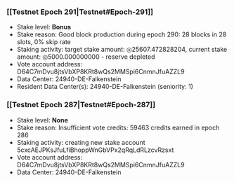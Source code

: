 ### [[Testnet Epoch 291|Testnet#Epoch-291]]
* Stake level: **Bonus**
* Stake reason: Good block production during epoch 290: 28 blocks in 28 slots, 0% skip rate
* Staking activity: target stake amount: ◎25607.472828204, current stake amount: ◎5000.000000000 - reserve depleted
* Vote account address: D64C7mDvu8jtsVbXP8KRt8wQs2MMSpi6CnmnJfuAZZL9
* Data Center: 24940-DE-Falkenstein
* Resident Data Center(s): 24940-DE-Falkenstein (seniority: 1)
### [[Testnet Epoch 287|Testnet#Epoch-287]]
* Stake level: **None**
* Stake reason: Insufficient vote credits: 59463 credits earned in epoch 286
* Staking activity: creating new stake account 5cxcAEJPKsJfuLfiBhoppWnGbVPx2qRqLdRLzcvRzsxt
* Vote account address: D64C7mDvu8jtsVbXP8KRt8wQs2MMSpi6CnmnJfuAZZL9
* Data Center: 24940-DE-Falkenstein